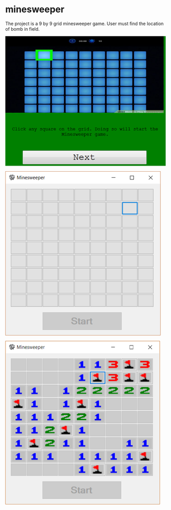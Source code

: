 # minesweeper
The project is a 9 by 9 grid minesweeper game. User must find the location of bomb in field.

![Instructions](https://github.com/aparnnaH/minesweeper/blob/master/img/instructions.png)

![Initial game view](https://github.com/aparnnaH/minesweeper/blob/master/img/startGame.png)

![Finished game view](https://github.com/aparnnaH/minesweeper/blob/master/img/endGame.png)


